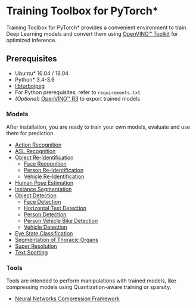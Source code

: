 # Training Toolbox for PyTorch*

Training Toolbox for PyTorch\* provides a convenient environment to train
Deep Learning models and convert them using [OpenVINO™
Toolkit](https://software.intel.com/en-us/openvino-toolkit) for optimized
inference.

## Prerequisites

- Ubuntu\* 16.04 / 18.04
- Python\* 3.4-3.6
- [libturbojpeg](https://github.com/ajkxyz/jpeg4py)
- For Python prerequisites, refer to `requirements.txt`
- *(Optional)* [OpenVINO™ R3](https://software.intel.com/en-us/openvino-toolkit)
  to export trained models


### Models

After installation, you are ready to train your own models, evaluate and use
them for prediction.

* [Action Recognition](action_recognition)
* [ASL Recognition](asl_recognition)
* [Object Re-Identification](object_reidentification)
  - [Face Recognition](object_reidentification/face_recognition)
  - [Person Re-Identification](object_reidentification/person_reidentification)
  - [Vehicle Re-Identification](object_reidentification/vehicle_reidentification)
* [Human Pose Estimation](human_pose_estimation)
* [Instance Segmentation](instance_segmentation)
* [Object Detection](object_detection)
  - [Face Detection](object_detection/face-detection)
  - [Horizontal Text Detection](object_detection/horizontal-text-detection)
  - [Person Detection](object_detection/person-detection)
  - [Person Vehicle Bike Detection](object_detection/person-vehicle-bike-detection)
  - [Vehicle Detection](object_detection/vehicle-detection)
* [Eye State Classification](open_closed_eye)
* [Segmentation of Thoracic Organs](segthor)
* [Super Resolution](super_resolution)
* [Text Spotting](text_spotting)


### Tools

Tools are intended to perform manipulations with trained models, like compressing models using Quantization-aware training or sparsity.

* [Neural Networks Compression Framework](nncf)
